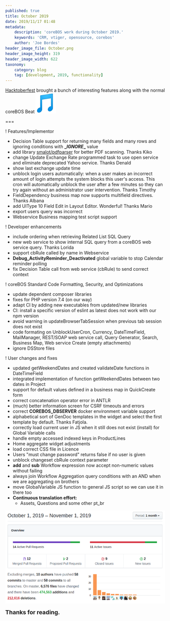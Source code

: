 ```yaml
---
published: true
title: October 2019
date: 2019/11/17 01:48
metadata:
    description: 'coreBOS work during October 2019.'
    keywords: 'CRM, vtiger, opensource, corebos'
    author: 'Joe Bordes'
header_image_file: October.png
header_image_height: 319
header_image_width: 622
taxonomy:
    category: blog
    tag: [development, 2019, functionality]
---
```


[Hacktoberfest](https://hacktoberfest.digitalocean.com/) brought a bunch of interesting features along with the normal coreBOS Beat ![musical note](1f3b5.png?cropResize=16)

===

 ! Features/Implementor

- Decision Table support for returning many fields and many rows and ignoring conditions with **\__IGNORE__** value
- add library [smalot/pdfparser](https://github.com/smalot/pdfparser) for better PDF scanning. Thanks Kiko
- change Update Exchange Rate programmed task to use open service and eliminate deprecated Yahoo service. Thanks Denald
- show last exchange update time
- unblock login users automatically: when a user makes an incorrect amount of login attempts the system blocks this user's access. This cron will automatically unblock the user after a few minutes so they can try again without an administrator user intervention. Thanks Timothy
- FieldDependency business map now supports multifield directives. Thanks Albana
- add UIType 10 Field Edit in Layout Editor. Wonderful!  Thanks Mario
- export users query was incorrect
- Webservice Business mapping test script support

<span></span>

 ! Developer enhancements

- include ordering when retrieving Related List SQL Query
- new web service to show internal SQL query from a coreBOS web service query. Thanks Lorida
- support cbRule called by name in Webservice
- **Debug_ActivityReminder_Deactivated** global variable to stop Calendar reminder polling
- fix Decision Table call from web service (cbRule) to send correct context

<span></span>

 ! coreBOS Standard Code Formatting, Security, and Optimizations

- update dependent composer libraries
- fixes for PHP version 7.4 (on our way)
- adapt CI by adding new executables from updated/new libraries
- CI: install a specific version of eslint as latest does not work with our npm version
- avoid warning in updateBrowserTabSession when previous tab session does not exist
- code formating on UnblockUserCron, Currency, DateTimeField, MailManager, REST/SOAP web service call, Query Generator, Search, Business Map, Web service Create (empty attachments)
- ignore DSStore files

<span></span>

 ! User changes and fixes

- updated getWeekendDates and created validateDate functions in DateTimeField
- integrated implementation of function getWeekendDates between two dates in Project
- support for default values defined in a business map in QuickCreate form
- correct concatenation operator error in ANTLR
- (much) better information screen for CSRF timeouts and errors
- correct **COREBOS_DBSERVER** docker environment variable support
- alphabetical sort of GenDoc templates in the widget and select the first template by default. Thanks Fatjola.
- correctly load current user in JS when it still does not exist (install) for Global Variable calls
- handle empty accessed indexed keys in ProductLines
- Home aggregate widget adjustments
- load correct CSS file in Licence
- Users "must change password" returns false if no user is given
- unblock changeset cbRule context parameter
- **add** and **sub** Workflow expression now accept non-numeric values without failing
- always join Workflow Aggregation query conditions with an AND when we are aggregating on brothers
- move GlobalVariable JS function to general JS script so we can use it in there too
- **Continuous translation effort:**
  - Assets, Questions and some other pt_br

![October Insights](corebosgithub1910.png)

**<span style="font-size:large">Thanks for reading.</span>**
